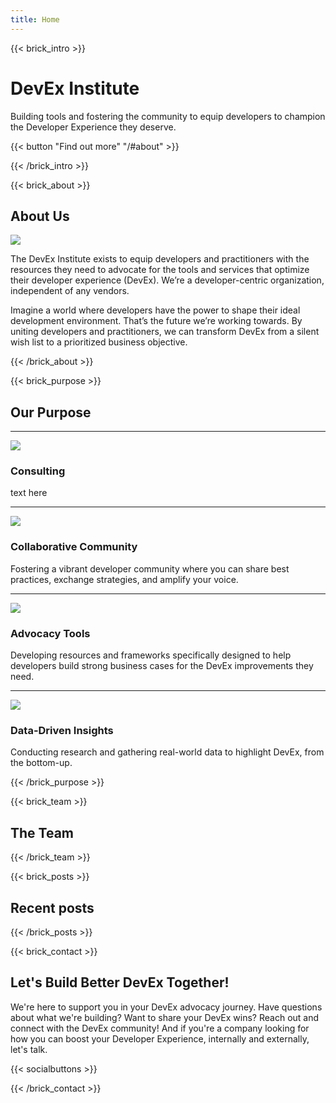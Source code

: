 ```yaml
---
title: Home
---
```

{{< brick_intro >}}

# DevEx Institute

Building tools and fostering the community to equip developers to champion the Developer Experience they deserve.

{{< button "Find out more" "/#about" >}}

{{< /brick_intro >}}

{{< brick_about >}}
## About Us

![](/images/illustrations/developer-analysis2.jpg)

The DevEx Institute exists to equip developers and practitioners with the resources they need to advocate for the tools and services that optimize their developer experience (DevEx). We’re a developer-centric organization, independent of any vendors.  

Imagine a world where developers have the power to shape their ideal development environment. That’s the future we’re working towards. By uniting developers and practitioners, we can transform DevEx from a silent wish list to a prioritized business objective.

{{< /brick_about >}}

{{< brick_purpose >}}
## Our Purpose

---

![](/icons/meeting.svg)
### Consulting

text here

---

![](/icons/comments.svg)
### Collaborative Community

Fostering a vibrant developer community where you can share best practices, exchange strategies, and amplify your voice.

---

![](/icons/microphone.svg)
### Advocacy Tools

Developing resources and frameworks specifically designed to help developers build strong business cases for the DevEx improvements they need.

---

![](/icons/bar-chart.svg)
### Data-Driven Insights

Conducting research and gathering real-world data to highlight DevEx, from the bottom-up.

{{< /brick_purpose >}}

{{< brick_team >}}

## The Team

{{< /brick_team >}}

{{< brick_posts >}}

## Recent posts

{{< /brick_posts >}}

{{< brick_contact >}}

## Let's Build Better DevEx Together!

We're here to support you in your DevEx advocacy journey. Have questions about what we're building? Want to share your DevEx wins? Reach out and connect with the DevEx community! And if you're a company looking for how you can boost your Developer Experience, internally and externally, let's talk.

{{< socialbuttons >}}

{{< /brick_contact >}}

